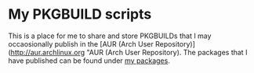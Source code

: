 My PKGBUILD scripts
===================
This is a place for me to share and store PKGBUILDs that I may occaosionally publish in the [AUR (Arch User Repository)](http://aur.archlinux.org "AUR (Arch User Repository). The packages that I have published can be found under [my packages](https://aur.archlinux.org/packages.php?K=nickoe&SeB=m).

